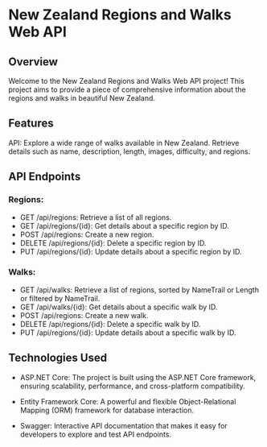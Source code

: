 
# New Zealand Regions and Walks Web API

## Overview
Welcome to the New Zealand Regions and Walks Web API project! This project aims to provide a piece of comprehensive information about the regions and walks in beautiful New Zealand.

## Features
API: Explore a wide range of walks available in New Zealand. Retrieve details such as name, description, length, images, difficulty, and regions.

## API Endpoints

### Regions:
* GET /api/regions: Retrieve a list of all regions.
* GET /api/regions/{id}: Get details about a specific region by ID.
* POST /api/regions: Create a new region.
* DELETE /api/regions/{id}: Delete a specific region by ID.
* PUT /api/regions/{id}: Update details about a specific region by ID.

### Walks:
* GET /api/walks: Retrieve a list of regions, sorted by NameTrail or Length or filtered by NameTrail.
* GET /api/walks/{id}: Get details about a specific walk by ID.
* POST /api/regions: Create a new walk.
* DELETE /api/regions/{id}: Delete a specific walk by ID.
* PUT /api/regions/{id}: Update details about a specific walk by ID.
  

## Technologies Used
- ASP.NET Core: The project is built using the ASP.NET Core framework, ensuring scalability, performance, and cross-platform compatibility.

- Entity Framework Core: A powerful and flexible Object-Relational Mapping (ORM) framework for database interaction.

- Swagger: Interactive API documentation that makes it easy for developers to explore and test API endpoints.
